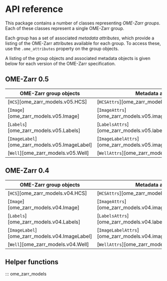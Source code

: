 # API reference

This package contains a number of classes representing _OME-Zarr groups_.
Each of these classes represent a single OME-Zarr group.

Each group has a set of associated _metadata attributes_, which provide a listing of the OME-Zarr attributes available for each group.
To access these, use the `.ome_attributes` property on the group objects.

A listing of the group objects and associated metadata objects is given below for each version of the OME-Zarr specification.

## OME-Zarr 0.5

| OME-Zarr group objects                         | Metadata attributes                                                  | Creation helper                                      |
| ---------------------------------------------- | -------------------------------------------------------------------- | ---------------------------------------------------- |
| [`HCS`][ome_zarr_models.v05.HCS]               | [`HCSAttrs`][ome_zarr_models.v05.hcs.HCSAttrs]                       |
| [`Image`][ome_zarr_models.v05.Image]           | [`ImageAttrs`][ome_zarr_models.v05.image.ImageAttrs]                 | [`Image.new()`][ome_zarr_models.v05.image.Image.new] |
| [`Labels`][ome_zarr_models.v05.Labels]         | [`LabelsAttrs`][ome_zarr_models.v05.labels.LabelsAttrs]              |
| [`ImageLabel`][ome_zarr_models.v05.ImageLabel] | [`ImageLabelAttrs`][ome_zarr_models.v05.image_label.ImageLabelAttrs] |
| [`Well`][ome_zarr_models.v05.Well]             | [`WellAttrs`][ome_zarr_models.v05.well.WellAttrs]                    |

## OME-Zarr 0.4

| OME-Zarr group objects                         | Metadata attributes                                                  | Creation helper                                      |
| ---------------------------------------------- | -------------------------------------------------------------------- | ---------------------------------------------------- |
| [`HCS`][ome_zarr_models.v04.HCS]               | [`HCSAttrs`][ome_zarr_models.v04.hcs.HCSAttrs]                       |
| [`Image`][ome_zarr_models.v04.Image]           | [`ImageAttrs`][ome_zarr_models.v04.image.ImageAttrs]                 | [`Image.new()`][ome_zarr_models.v04.image.Image.new] |
| [`Labels`][ome_zarr_models.v04.Labels]         | [`LabelsAttrs`][ome_zarr_models.v04.labels.LabelsAttrs]              |
| [`ImageLabel`][ome_zarr_models.v04.ImageLabel] | [`ImageLabelAttrs`][ome_zarr_models.v04.image_label.ImageLabelAttrs] |
| [`Well`][ome_zarr_models.v04.Well]             | [`WellAttrs`][ome_zarr_models.v04.well.WellAttrs]                    |

## Helper functions

::: ome_zarr_models
